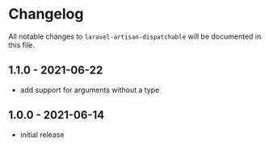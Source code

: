 # Changelog

All notable changes to `laravel-artisan-dispatchable` will be documented in this file.

## 1.1.0 - 2021-06-22

- add support for arguments without a type

## 1.0.0 - 2021-06-14

- initial release
